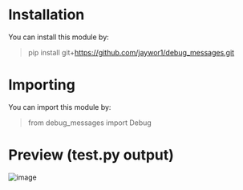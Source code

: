 # Installation

You can install this module by:
>pip install git+https://github.com/jaywor1/debug_messages.git

# Importing

You can import this module by:
>from debug_messages import Debug

# Preview (test.py output)
![image](https://user-images.githubusercontent.com/103755136/173192152-26d416b5-4b77-4c43-ac82-b287f4d492a5.png)
